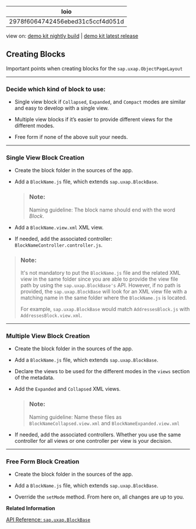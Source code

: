 <!-- loio2978f6064742456ebed31c5ccf4d051d -->

| loio |
| -----|
| 2978f6064742456ebed31c5ccf4d051d |

<div id="loio">

view on: [demo kit nightly build](https://openui5nightly.hana.ondemand.com/topic/2978f6064742456ebed31c5ccf4d051d) | [demo kit latest release](https://sdk.openui5.org/topic/2978f6064742456ebed31c5ccf4d051d)</div>

## Creating Blocks

Important points when creating blocks for the `sap.uxap.ObjectPageLayout`

***

<a name="loio2978f6064742456ebed31c5ccf4d051d__section_ns2_rcx_kbb"/>

### Decide which kind of block to use:

-   Single view block if `Collapsed`, `Expanded`, and `Compact` modes are similar and easy to develop with a single view.

-   Multiple view blocks if it’s easier to provide different views for the different modes.

-   Free form if none of the above suit your needs.


***

<a name="loio2978f6064742456ebed31c5ccf4d051d__section_ayv_scx_kbb"/>

### Single View Block Creation

-   Create the block folder in the sources of the app.

-   Add a `BlockName.js` file, which extends `sap.uxap.BlockBase`.

    > ### Note:  
    > Naming guideline: The block name should end with the word *Block*.

-   Add a `BlockName.view.xml` XML view.

-   If needed, add the associated controller: `BlockNameController.controller.js`.


> ### Note:  
> It's not mandatory to put the `BlockName.js` file and the related XML view in the same folder since you are able to provide the view file path by using the `sap.uxap.BlockBase's` API. However, if no path is provided, the `sap.uxap.BlockBase` will look for an XML view file with a matching name in the same folder where the `BlockName.js` is located.
> 
> For example, `sap.uxap.BlockBase` would match `AddressesBlock.js` with `AddressesBlock.view.xml`.

***

<a name="loio2978f6064742456ebed31c5ccf4d051d__section_ql5_tcx_kbb"/>

### Multiple View Block Creation

-   Create the block folder in the sources of the app.

-   Add a `BlockName.js` file, which extends `sap.uxap.BlockBase`.

-   Declare the views to be used for the different modes in the `views` section of the metadata.

-   Add the `Expanded` and `Collapsed` XML views.

    > ### Note:  
    > Naming guideline: Name these files as `BlockNameCollapsed.view.xml` and `BlockNameExpanded.view.xml`

-   If needed, add the associated controllers. Whether you use the same controller for all views or one controller per view is your decision.


***

<a name="loio2978f6064742456ebed31c5ccf4d051d__section_gz5_5cx_kbb"/>

### Free Form Block Creation

-   Create the block folder in the sources of the app.

-   Add a `BlockName.js` file, which extends `sap.uxap.BlockBase`.

-   Override the `setMode` method. From here on, all changes are up to you.


**Related Information**  


[API Reference: `sap.uxap.BlockBase`](https://sdk.openui5.org/api/sap.uxap.BlockBase)


